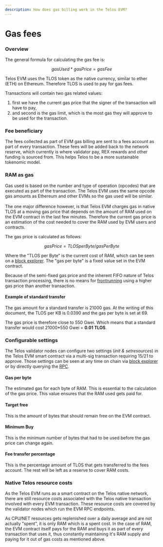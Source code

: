 ```yaml
---
description: How does gas billing work in the Telos EVM?
---
```


# Gas fees

### Overview

The general formula for calculating the gas fee is:

$$
gasUsed * gasPrice = gasFee
$$

Telos EVM uses the TLOS token as the native currency, similar to ether (ETH) on Ethereum. Therefore TLOS is used to pay for gas fees.

Transactions will contain two gas related values:

1. first we have the current gas price that the signer of the transaction will have to pay,&#x20;
2. and second is the gas limit, which is the most gas they will approve to be used for the transaction.

### Fee beneficiary

The fees collected as part of EVM gas billing are sent to a fees account as part of every transaction. These fees will be added back to the network reserve, which currently is where validator pay, REX rewards and other funding is sourced from.  This helps Telos to be a more sustainable tokenomic model.

### RAM as gas

Gas used is based on the number and type of operation (opcodes) that are executed as part of the transaction.  The Telos EVM uses the same opcode gas amounts as Ethereum and other EVMs so the gas used will be similar.\
\
The one major difference however, is that Telos EVM charges gas in native TLOS at a moving gas price that depends on the amount of RAM used on the EVM contract in the last few minutes. Therefore the current gas price is an estimation of the cost needed to cover the RAM used by EVM users and contracts.&#x20;

The gas price is calculated as follows:

$$
gasPrice = TLOSperByte/gasPerByte
$$

Where the "TLOS per Byte" is the current cost of RAM, which can be seen on a [block explorer](https://telos.bloks.io). The "gas per byte" is a fixed value set in the EVM contract.

Because of the semi-fixed gas price and the inherent FIFO nature of Telos transaction processing, there is no means for [frontrunning](comparing-telos-to-other-evm-chains.md#frontrunning-protection) using a higher gas price than another transaction.

#### Example of standard transfer

The gas amount for a standard transfer is 21000 gas. At the writing of this document, the TLOS per KB is 0.0390 and the gas per byte is set at 69.

The gas price is therefore close to 550 Gwei. Which means that a standard transfer would cost 21000\*550 Gwei = **0.01 TLOS**.

### Configurable settings

The Telos validator nodes can configure two settings (_init_ _&_ _setresources_) in the Telos EVM smart contract via a multi-sig transaction requiring 15/21 to approve.  Those settings can be seen at any time on chain via [block explorer](https://telos.bloks.io/account/eosio.evm?loadContract=true\&tab=Tables\&account=eosio.evm\&scope=eosio.evm\&limit=100\&table=resources) or by directly querying the [RPC](../../eosio-docs/references/nodeos-rpc-api-reference/).

#### Gas per byte

The estimated gas for each byte of RAM. This is essential to the calculation of the gas price. This value ensures that the RAM used gets paid for.

#### Target free

This is the amount of bytes that should remain free on the EVM contract.

#### Minimum Buy

This is the minimum number of bytes that had to be used before the gas price can change again.

#### Fee transfer percentage

This is the percentage amount of TLOS that gets transferred to the fees account. The rest will be left as a reserve to cover RAM costs.

### Native Telos resource costs

As the Telos EVM runs as a smart contract on the Telos native network, there are still resource costs associated with the Telos native transaction involved with every EVM transaction. These resource costs are covered by the validator nodes which run the EVM RPC endpoints. &#x20;

As CPU/NET resources gets replenished over a daily average and are not actually "spent", it is only RAM which is a spent cost.  In the case of RAM, the EVM contract itself pays for the RAM and buys it as part of every transaction that uses it, thus constantly maintaining it's RAM supply and paying for it out of gas costs as mentioned above.
